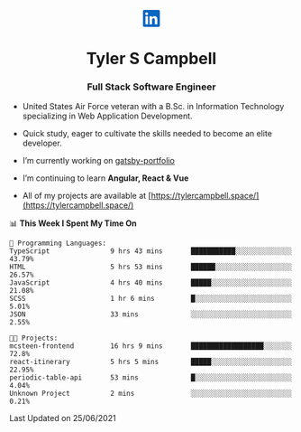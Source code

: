 <p align="center">
<a style="color:#0A66C2" href="https://linkedin.com/in/tyler-campbell36" target="blank">
 <svg align="center" fill="#0A66C2" role="img" width="30px" height="30px" viewBox="0 0 24 24" xmlns="http://www.w3.org/2000/svg"><path d="M20.447 20.452h-3.554v-5.569c0-1.328-.027-3.037-1.852-3.037-1.853 0-2.136 1.445-2.136 2.939v5.667H9.351V9h3.414v1.561h.046c.477-.9 1.637-1.85 3.37-1.85 3.601 0 4.267 2.37 4.267 5.455v6.286zM5.337 7.433c-1.144 0-2.063-.926-2.063-2.065 0-1.138.92-2.063 2.063-2.063 1.14 0 2.064.925 2.064 2.063 0 1.139-.925 2.065-2.064 2.065zm1.782 13.019H3.555V9h3.564v11.452zM22.225 0H1.771C.792 0 0 .774 0 1.729v20.542C0 23.227.792 24 1.771 24h20.451C23.2 24 24 23.227 24 22.271V1.729C24 .774 23.2 0 22.222 0h.003z"/></svg></a>
</p>
<h1 align="center">Tyler S Campbell</h1>
<h3 align="center">Full Stack Software Engineer</h3>

* United States Air Force veteran with a B.Sc. in Information Technology specializing in Web Application Development. 

* Quick study, eager to cultivate the skills needed to become an elite developer.

* I’m currently working on [gatsby-portfolio](https://github.com/t36campbell/gatsby-portfolio)

* I’m continuing to learn **Angular, React & Vue**

* All of my projects are available at [https://tylercampbell.space/](https://tylercampbell.space/)

<!--START_SECTION:waka-->
📊 **This Week I Spent My Time On** 

```text
💬 Programming Languages: 
TypeScript               9 hrs 43 mins       ███████████░░░░░░░░░░░░░░   43.79% 
HTML                     5 hrs 53 mins       ██████░░░░░░░░░░░░░░░░░░░   26.57% 
JavaScript               4 hrs 40 mins       █████░░░░░░░░░░░░░░░░░░░░   21.08% 
SCSS                     1 hr 6 mins         █░░░░░░░░░░░░░░░░░░░░░░░░   5.01% 
JSON                     33 mins             ░░░░░░░░░░░░░░░░░░░░░░░░░   2.55%

🐱‍💻 Projects: 
mcsteen-frontend         16 hrs 9 mins       ██████████████████░░░░░░░   72.8% 
react-itinerary          5 hrs 5 mins        █████░░░░░░░░░░░░░░░░░░░░   22.95% 
periodic-table-api       53 mins             █░░░░░░░░░░░░░░░░░░░░░░░░   4.04% 
Unknown Project          2 mins              ░░░░░░░░░░░░░░░░░░░░░░░░░   0.21%

```


 Last Updated on 25/06/2021
<!--END_SECTION:waka-->

